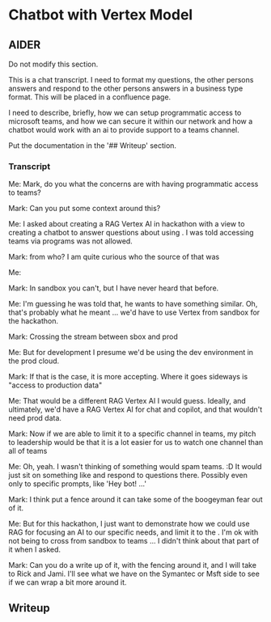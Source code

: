# Chatbot with Vertex Model

## AIDER

Do not modify this section.

This is a chat transcript. I need to format my questions, the other persons
answers and respond to the other persons answers in a business type format.
This will be placed in a confluence page.

I need to describe, briefly, how we can setup programmatic access to microsoft
teams, and how we can secure it within our network and how a chatbot would
work with an ai to provide support to a teams channel.

Put the documentation in the '## Writeup' section.

### Transcript

Me: Mark, do you what the concerns are with having programmatic access to
teams?

Mark: Can you put some context around this?

Me: I asked about creating a RAG Vertex AI in hackathon with a view to
creating a chatbot to answer questions about using <internal library>. I was
told accessing teams via programs was not allowed.

Mark: from who? I am quite curious who the source of that was

Me: <co-workder>

Mark: In sandbox you can't, but I have never heard that before.

Me: I'm guessing he was told that, he wants to have something similar.
  Oh, that's probably what he meant ... we'd have to use Vertex from sandbox
  for the hackathon.

Mark: Crossing the stream between sbox and prod

Me: But for development I presume we'd be using the dev environment in the
prod cloud.

Mark: If that is the case, it is more accepting. Where it goes sideways is
"access to production data"

Me: That would be a different RAG Vertex AI I would guess. Ideally, and
ultimately, we'd have a RAG Vertex AI for chat and copilot, and that wouldn't
need prod data.

Mark: Now if we are able to limit it to a specific channel in teams, my pitch
to leadership would be that it is a lot easier for us to watch one channel
than all of teams

Me: Oh,  yeah. I wasn't thinking of something would spam teams. :D It would
just sit on something like <support chat> and respond to questions there.
Possibly even only to specific prompts, like 'Hey bot! ...'

Mark: I think put a fence around it can take some of the boogeyman fear out of
it.

Me: But for this hackathon, I just want to demonstrate how we could use RAG
for focusing an AI to our specific needs, and limit it to the <internal
library>.
  I'm ok with not being to cross from sandbox to teams ... I didn't think
  about that part of it when I asked.

Mark: Can you do a write up of it, with the fencing around it, and I will take
to Rick and Jami. I'll see what we have on the Symantec or Msft side to see if
we can wrap a bit more around it.

## Writeup
